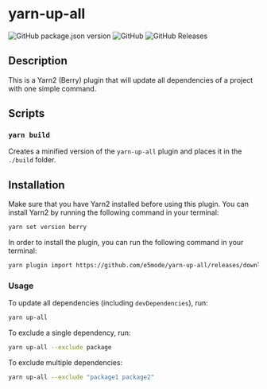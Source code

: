 # yarn-up-all

![GitHub package.json version](https://img.shields.io/github/package-json/v/e5mode/yarn-up-all)
![GitHub](https://img.shields.io/github/license/e5mode/yarn-up-all)
![GitHub Releases](https://img.shields.io/github/downloads/e5mode/yarn-up-all/1.0.1/total)

## Description

This is a Yarn2 (Berry) plugin that will update all dependencies of a project with one simple command.

## Scripts

### `yarn build`

Creates a minified version of the `yarn-up-all` plugin and places it in the `./build` folder.

## Installation

Make sure that you have Yarn2 installed before using this plugin. You can install Yarn2 by running the following command in your terminal:

```Bash
yarn set version berry
```

In order to install the plugin, you can run the following command in your terminal:

```Bash
yarn plugin import https://github.com/e5mode/yarn-up-all/releases/download/1.0.1/index.js
```

### Usage

To update all dependencies (including `devDependencies`), run:

```Bash
yarn up-all
```

To exclude a single dependency, run:
```Bash
yarn up-all --exclude package
```

To exclude multiple dependencies:
```Bash
yarn up-all --exclude "package1 package2"
```
